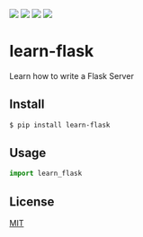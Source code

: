 [![](https://travis-ci.org/Carsten-Leue/learn-flask.svg?branch=master)](https://travis-ci.org/Carsten-Leue/learn-flask)
[![](https://codecov.io/gh/Carsten-Leue/learn-flask/branch/master/graph/badge.svg)](https://codecov.io/gh/Carsten-Leue/learn-flask)
[![](https://img.shields.io/pypi/v/learn-flask.svg)](https://pypi.org/project/learn-flask/)
[![](https://img.shields.io/pypi/l/learn-flask.svg)](https://github.com/Carsten-Leue/learn-flask)

# learn-flask

Learn how to write a Flask Server

## Install

```sh
$ pip install learn-flask
```

## Usage

```py
import learn_flask
```

## License

[MIT](LICENSE)
